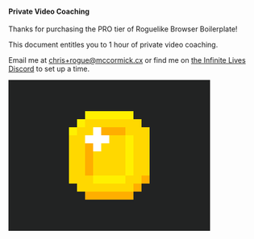 #### Private Video Coaching

Thanks for purchasing the PRO tier of Roguelike Browser Boilerplate!

This document entitles you to 1 hour of private video coaching.

Email me at [chris+rogue@mccormick.cx](mailto:chris+rogue@mccormick.cx) or find me on [the Infinite Lives Discord](https://discord.gg/XgVEJtC) to set up a time.

![](./01coin.gif)
